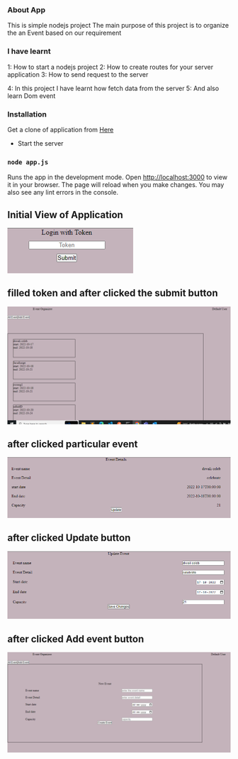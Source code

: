 ### About App 
 This is simple nodejs project 
 The main purpose of this project is  to organize the an Event based on our requirement



### I have learnt

1: How to start a nodejs project
2: How to create routes for your server application
3: How to send request to the server

4:  In this project I have learnt how fetch data from the server 
5: And also learn Dom event 


### Installation
Get a clone of application from [Here](git@github.com:sachinrao-dev/EventOrganizeee.git)

- Start the server
### `node app.js`

Runs the app in the development mode. Open [http://localhost:3000](http://localhost:3000) to view it in your browser.
The page will reload when you make changes. You may also see any lint errors in the console.

## Initial View of Application
![loginScreen](front-end/assets/loginscreen.png)

## filled token and after clicked the submit button 
![Event list](front-end/assets/dashboardEvent.png)

## after clicked particular event
![single Even](front-end/assets/perticularvent.png)

## after clicked Update button
![Event update form](front-end/assets/eventUpdate.png)

## after clicked Add event button
![Add event form](front-end/assets/eventForm.png)